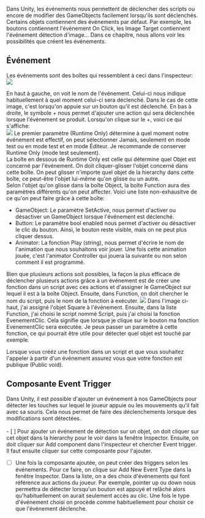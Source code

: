 Dans Unity, les événements nous permettent de déclencher des scripts ou encore de modifier des GameObjects facilement lorsqu'ils sont déclenchés. Certains objets contiennent des événements par défaut. Par exemple, les boutons contiennent l'événement On Click, les Image Target contiennent l'événement détection d'image... Dans ce chapitre, nous allons voir les possibilités que créent les événements.    

     

## Événement
Les événements sont des boîtes qui ressemblent à ceci dans l'inspecteur:    
<img src="images/evenement.jpg">

En haut à gauche, on voit le nom de l'événement. Celui-ci nous indique habituellement à quel moment celui-ci sera déclenché. Dans le cas de cette image, c'est lorsqu'on appuie sur un bouton qu'il est déclenché. En bas à droite, le symbole + nous permet d'ajouter une action qui sera déclenchée lorsque l'événement se produit. Lorsqu'on clique sur le +, voici ce qui s'affiche:    
<img src="images/evenement2.jpg">
Le premier paramètre (Runtime Only) détermine à quel moment notre événement est effectif, on peut sélectionner Jamais, seulement en mode test ou en mode test et en mode Éditeur. Je recommande de conserver Runtime Only (mode test seulement).   
La boîte en dessous de Runtime Only est celle qui détermine quel Objet est concerné par l'événement. On doit cliquer-glisser l'objet concerné dans cette boîte. On peut glisser n'importe quel objet de la hierarchy dans cette boîte, ce peut-être l'objet lui-même qu'on glisse ou un autre.    
Selon l'objet qu'on glisse dans la boîte Object, la boîte Function aura des paramètres différents qu'on peut affecter. Voici une liste non-exhausitve de ce qu'on peut faire grâce à cette boîte:    
 <ul>
    <li> GameObject:  Le paramètre SetActive, nous permet d'activer ou désactiver un GameObject lorsque l'événement est déclenché.</li>
    <li> Button: Le paramètre bool enabled nous permet d'activer ou désactiver le clic du bouton. Ainsi, le bouton reste visible, mais on ne peut plus cliquer dessus.</li>
    <li> Animator: La fonction Play (string), nous permet d'écrire le nom de l'animation que nous souhaitons voir jouer. Une fois cette animation jouée, c'est l'animator Controller qui jouera la suivante ou non selon comment il est programmé.</li>
</ul> 
Bien que plusieurs actions soit possibles, la façon la plus efficace de déclencher plusieurs actions grâce à un événement est de créer une fonction dans un script avec ces actions et d'assigner le GameObject sur lequel il est à la boîte Object. Ensuite, dans Function, on doit chercher le nom du script, puis le nom de la fonction à exécuter.    
<img src="images/evenement3.jpg">
Dans l'image ci-haut, j'ai assigné l'objet Square à l'événement. Ensuite, dans la liste Function, j'ai choisi le script nommé Script, puis j'ai choisi la fonction EvenementClic. Cela signifie que lorsque je clique sur le bouton ma fonction EvenementClic sera exécutée. Je peux passer un paramètre à cette fonction, ce qui pourrait être utile pour détecter quel objet est touché par exemple.   

<warning>Lorsque vous crééz une fonction dans un script et que vous souhaitez l'appeler à partir d'un événement assurez vous que votre fonction est publique (Public void).</warning>

      

## Composante Event Trigger
Dans Unity, il est possible d'ajouter un événement à nos GameObjects pour détecter les touches sur lequel le joueur appuie ou les mouvements qu'il fait avec sa souris. Cela nous permet de faire des déclenchements lorsque des modifications sont détectées.   
<br>- [ ] Pour ajouter un événement de détection sur un objet, on doit cliquer sur cet objet dans la hierarchy pour le voir dans la fenêtre Inspector. Ensuite, on doit cliquer sur Add component dans l'inspecteur et chercher Event trigger. Il faut ensuite cliquer sur cette composante pour l'ajouter.
- [ ] Une fois la composante ajoutée, on peut créer des triggers selon les événements. Pour ce faire, on clique sur Add New Event Type dans la fenêtre Inspector. Dans la liste, on a des choix d'événements qui font référence aux actions du joueur. Par exemple, pointer up ou down nous permettra de détecter lorsqu'un bouton est appuyé et relâché alors qu'habituellement on aurait seulement accès au clic. Une fois le type d'événement choisi on procède comme habituellement pour choisir ce que l'événement déclenche.
